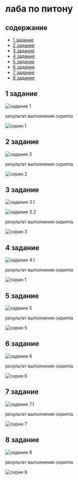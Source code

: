 # лаба по питону

## содержание

* [1 задание](#1-задание)
* [2 задание](#2-задание)
* [3 задание](#3-задание)
* [4 задание](#4-задание)
* [5 задание](#5-задание)
* [6 задание](#6-задание)
* [7 задание](#7-задание)
* [8 задание](#8-задание)

## 1 задание

![задание 1](documentation/1-задание/задание.png)

результат выполнения скрипта

![скрин 1](documentation/1-задание/скрин.png)

## 2 задание

![задание 2](documentation/2-задание/задание.png)

результат выполнения скрипта

![скрин 2](documentation/2-задание/скрин.png)

## 3 задание

![задание 3.1](documentation/3-задание/задание.png)

![задание 3.2](documentation/3-задание/задание2.png)

результат выполнения скрипта

![скрин 3](documentation/3-задание/скрин.png)

## 4 задание

![задание 4.1](documentation/4-задание/задание.png)

результат выполнения скрипта

![скрин 1](documentation/4-задание/скрин.png)

## 5 задание

![задание 5](documentation/5-задание/задание.png)

результат выполнения скрипта

![скрин 5](documentation/5-задание/скрин.png)

## 6 задание

![задание 6](documentation/6-задание/задание.png)

результат выполнения скрипта

![скрин 6](documentation/6-задание/скрин.png)

## 7 задание

![задание 7.1](documentation/7-задание/задание.png)

результат выполнения скрипта

![скрин 7](documentation/7-задание/скрин.png)

## 8 задание

![задание 8](documentation/8-задание/задание.png)

результат выполнения скрипта

![скрин 8](documentation/8-задание/скрин.png)
